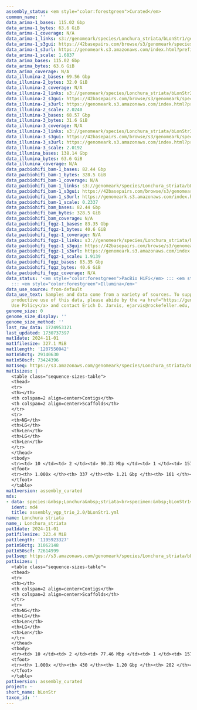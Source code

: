 ```yaml
---
assembly_status: <em style="color:forestgreen">Curated</em>
common_name: ''
data_arima-1_bases: 115.02 Gbp
data_arima-1_bytes: 63.6 GiB
data_arima-1_coverage: N/A
data_arima-1_links: s3://genomeark/species/Lonchura_striata/bLonStr1/genomic_data/arima/<br>
data_arima-1_s3gui: https://42basepairs.com/browse/s3/genomeark/species/Lonchura_striata/bLonStr1/genomic_data/arima/
data_arima-1_s3url: https://genomeark.s3.amazonaws.com/index.html?prefix=species/Lonchura_striata/bLonStr1/genomic_data/arima/
data_arima-1_scale: 1.6837
data_arima_bases: 115.02 Gbp
data_arima_bytes: 63.6 GiB
data_arima_coverage: N/A
data_illumina-2_bases: 69.56 Gbp
data_illumina-2_bytes: 32.0 GiB
data_illumina-2_coverage: N/A
data_illumina-2_links: s3://genomeark/species/Lonchura_striata/bLonStr2/genomic_data/illumina/<br>
data_illumina-2_s3gui: https://42basepairs.com/browse/s3/genomeark/species/Lonchura_striata/bLonStr2/genomic_data/illumina/
data_illumina-2_s3url: https://genomeark.s3.amazonaws.com/index.html?prefix=species/Lonchura_striata/bLonStr2/genomic_data/illumina/
data_illumina-2_scale: 2.0240
data_illumina-3_bases: 68.57 Gbp
data_illumina-3_bytes: 31.6 GiB
data_illumina-3_coverage: N/A
data_illumina-3_links: s3://genomeark/species/Lonchura_striata/bLonStr3/genomic_data/illumina/<br>
data_illumina-3_s3gui: https://42basepairs.com/browse/s3/genomeark/species/Lonchura_striata/bLonStr3/genomic_data/illumina/
data_illumina-3_s3url: https://genomeark.s3.amazonaws.com/index.html?prefix=species/Lonchura_striata/bLonStr3/genomic_data/illumina/
data_illumina-3_scale: 2.0192
data_illumina_bases: 138.14 Gbp
data_illumina_bytes: 63.6 GiB
data_illumina_coverage: N/A
data_pacbiohifi_bam-1_bases: 82.44 Gbp
data_pacbiohifi_bam-1_bytes: 328.5 GiB
data_pacbiohifi_bam-1_coverage: N/A
data_pacbiohifi_bam-1_links: s3://genomeark/species/Lonchura_striata/bLonStr1/genomic_data/pacbio_hifi/<br>
data_pacbiohifi_bam-1_s3gui: https://42basepairs.com/browse/s3/genomeark/species/Lonchura_striata/bLonStr1/genomic_data/pacbio_hifi/
data_pacbiohifi_bam-1_s3url: https://genomeark.s3.amazonaws.com/index.html?prefix=species/Lonchura_striata/bLonStr1/genomic_data/pacbio_hifi/
data_pacbiohifi_bam-1_scale: 0.2337
data_pacbiohifi_bam_bases: 82.44 Gbp
data_pacbiohifi_bam_bytes: 328.5 GiB
data_pacbiohifi_bam_coverage: N/A
data_pacbiohifi_fqgz-1_bases: 83.35 Gbp
data_pacbiohifi_fqgz-1_bytes: 40.6 GiB
data_pacbiohifi_fqgz-1_coverage: N/A
data_pacbiohifi_fqgz-1_links: s3://genomeark/species/Lonchura_striata/bLonStr1/genomic_data/pacbio_hifi/<br>
data_pacbiohifi_fqgz-1_s3gui: https://42basepairs.com/browse/s3/genomeark/species/Lonchura_striata/bLonStr1/genomic_data/pacbio_hifi/
data_pacbiohifi_fqgz-1_s3url: https://genomeark.s3.amazonaws.com/index.html?prefix=species/Lonchura_striata/bLonStr1/genomic_data/pacbio_hifi/
data_pacbiohifi_fqgz-1_scale: 1.9139
data_pacbiohifi_fqgz_bases: 83.35 Gbp
data_pacbiohifi_fqgz_bytes: 40.6 GiB
data_pacbiohifi_fqgz_coverage: N/A
data_status: '<em style="color:forestgreen">PacBio HiFi</em> ::: <em style="color:forestgreen">Arima</em>
  ::: <em style="color:forestgreen">Illumina</em>'
data_use_source: from-default
data_use_text: Samples and data come from a variety of sources. To support fair and
  productive use of this data, please abide by the <a href="https://genome10k.soe.ucsc.edu/data-use-policies/">Data
  Use Policy</a> and contact Erich D. Jarvis, ejarvis@rockefeller.edu, with any questions.
genome_size: 0
genome_size_display: ''
genome_size_method: ''
last_raw_data: 1724953121
last_updated: 1730737397
mat1date: 2024-11-01
mat1filesize: 327.1 MiB
mat1length: '1207550942'
mat1n50ctg: 29140630
mat1n50scf: 73424396
mat1seq: https://s3.amazonaws.com/genomeark/species/Lonchura_striata/bLonStr1/assembly_curated/bLonStr1.mat.cur.20241101.fasta.gz
mat1sizes: |
  <table class="sequence-sizes-table">
  <thead>
  <tr>
  <th></th>
  <th colspan=2 align=center>Contigs</th>
  <th colspan=2 align=center>Scaffolds</th>
  </tr>
  <tr>
  <th>NG</th>
  <th>LG</th>
  <th>Len</th>
  <th>LG</th>
  <th>Len</th>
  </tr>
  </thead>
  <tbody>
  <tr><td> 10 </td><td> 2 </td><td> 90.33 Mbp </td><td> 1 </td><td> 157.32 Mbp </td></tr><tr><td> 20 </td><td> 3 </td><td> 69.51 Mbp </td><td> 2 </td><td> 117.57 Mbp </td></tr><tr><td> 30 </td><td> 5 </td><td> 58.32 Mbp </td><td> 3 </td><td> 113.99 Mbp </td></tr><tr><td> 40 </td><td> 8 </td><td> 35.64 Mbp </td><td> 5 </td><td> 76.98 Mbp </td></tr><tr style="background-color:#cccccc;"><td> 50 </td><td> 11 </td><td style="background-color:#88ff88;"> 29.14 Mbp </td><td> 6 </td><td style="background-color:#88ff88;"> 73.42 Mbp </td></tr><tr><td> 60 </td><td> 16 </td><td> 20.99 Mbp </td><td> 8 </td><td> 40.41 Mbp </td></tr><tr><td> 70 </td><td> 24 </td><td> 8.65 Mbp </td><td> 12 </td><td> 24.80 Mbp </td></tr><tr><td> 80 </td><td> 43 </td><td> 4.51 Mbp </td><td> 17 </td><td> 17.87 Mbp </td></tr><tr><td> 90 </td><td> 80 </td><td> 2.13 Mbp </td><td> 27 </td><td> 9.65 Mbp </td></tr><tr><td> 100 </td><td> 337 </td><td> 15.12 Kbp </td><td> 161 </td><td> 29.34 Kbp </td></tr></tbody>
  <tfoot>
  <tr><th> 1.000x </th><th> 337 </th><th> 1.21 Gbp </th><th> 161 </th><th> 1.21 Gbp </th></tr>
  </tfoot>
  </table>
mat1version: assembly_curated
mds:
- data: species:&nbsp;Lonchura&nbsp;striata<br>specimen:&nbsp;bLonStr1<br>projects:&nbsp;<br>&nbsp;&nbsp;-&nbsp;vgp<br>assembled_by_group:&nbsp;Rockefeller<br>data_location:&nbsp;S3<br>release_to:&nbsp;S3<br>combine_for_curation:&nbsp;true<br>mat:&nbsp;s3://genomeark/species/Lonchura_striata/bLonStr1/assembly_vgp_trio_2.0/bLonStr1.trio.mat.20240903.fasta.gz<br>pat:&nbsp;s3://genomeark/species/Lonchura_striata/bLonStr1/assembly_vgp_trio_2.0/bLonStr1.trio.pat.20240903.fasta.gz<br>pretext_mat:&nbsp;s3://genomeark/species/Lonchura_striata/bLonStr1/assembly_vgp_trio_2.0/evaluation/mat/pretext/bLonStr1_mat_s2.pretext<br>pretext_pat:&nbsp;s3://genomeark/species/Lonchura_striata/bLonStr1/assembly_vgp_trio_2.0/evaluation/pat/pretext/bLonStr1_pat_s2.pretext<br>kmer_spectra_img:&nbsp;s3://genomeark/species/Lonchura_striata/bLonStr1/assembly_vgp_trio_2.0/evaluation/merqury/bLonStr1_png/<br>pacbio_read_dir:&nbsp;s3://genomeark/species/Lonchura_striata/bLonStr1/genomic_data/pacbio_hifi/<br>pacbio_read_type:&nbsp;hifi<br>hic_read_dir:&nbsp;s3://genomeark/species/Lonchura_striata/bLonStr1/genomic_data/arima/<br>pipeline:&nbsp;<br>&nbsp;&nbsp;-&nbsp;hifiasm&nbsp;(0.19.9+galaxy0)<br>&nbsp;&nbsp;-&nbsp;yahs&nbsp;(1.2a.2+galaxy1)<br>notes:&nbsp;This&nbsp;was&nbsp;a&nbsp;trio&nbsp;assembly&nbsp;of&nbsp;bLonStr1,&nbsp;resulting&nbsp;in&nbsp;two&nbsp;phased&nbsp;haplotypes.&nbsp;The&nbsp;father&nbsp;is&nbsp;bLonStr3&nbsp;(hap1/pat)&nbsp;and&nbsp;the&nbsp;mother&nbsp;is&nbsp;bLonStr2&nbsp;(hap2/mat).&nbsp;The&nbsp;assemblies&nbsp;underwent&nbsp;HiC&nbsp;(Arima)&nbsp;scaffolding.&nbsp;The&nbsp;HiC&nbsp;library&nbsp;prep&nbsp;kit&nbsp;was&nbsp;Arima,&nbsp;so&nbsp;5bp&nbsp;need&nbsp;to&nbsp;be&nbsp;trimmed&nbsp;before&nbsp;use.
  ident: md4
  title: assembly_vgp_trio_2.0/bLonStr1.yml
name: Lonchura striata
name_: Lonchura_striata
pat1date: 2024-11-01
pat1filesize: 323.4 MiB
pat1length: '1195923327'
pat1n50ctg: 31062148
pat1n50scf: 72614999
pat1seq: https://s3.amazonaws.com/genomeark/species/Lonchura_striata/bLonStr1/assembly_curated/bLonStr1.pat.cur.20241101.fasta.gz
pat1sizes: |
  <table class="sequence-sizes-table">
  <thead>
  <tr>
  <th></th>
  <th colspan=2 align=center>Contigs</th>
  <th colspan=2 align=center>Scaffolds</th>
  </tr>
  <tr>
  <th>NG</th>
  <th>LG</th>
  <th>Len</th>
  <th>LG</th>
  <th>Len</th>
  </tr>
  </thead>
  <tbody>
  <tr><td> 10 </td><td> 2 </td><td> 77.46 Mbp </td><td> 1 </td><td> 157.07 Mbp </td></tr><tr><td> 20 </td><td> 4 </td><td> 74.05 Mbp </td><td> 2 </td><td> 114.73 Mbp </td></tr><tr><td> 30 </td><td> 5 </td><td> 61.36 Mbp </td><td> 3 </td><td> 111.32 Mbp </td></tr><tr><td> 40 </td><td> 7 </td><td> 47.65 Mbp </td><td> 5 </td><td> 73.62 Mbp </td></tr><tr style="background-color:#cccccc;"><td> 50 </td><td> 11 </td><td style="background-color:#88ff88;"> 31.06 Mbp </td><td> 6 </td><td style="background-color:#88ff88;"> 72.61 Mbp </td></tr><tr><td> 60 </td><td> 17 </td><td> 17.85 Mbp </td><td> 8 </td><td> 39.43 Mbp </td></tr><tr><td> 70 </td><td> 25 </td><td> 9.19 Mbp </td><td> 12 </td><td> 24.94 Mbp </td></tr><tr><td> 80 </td><td> 44 </td><td> 3.79 Mbp </td><td> 17 </td><td> 17.03 Mbp </td></tr><tr><td> 90 </td><td> 94 </td><td> 1.46 Mbp </td><td> 28 </td><td> 7.02 Mbp </td></tr><tr><td> 100 </td><td> 430 </td><td> 9.13 Kbp </td><td> 202 </td><td> 17.27 Kbp </td></tr></tbody>
  <tfoot>
  <tr><th> 1.000x </th><th> 430 </th><th> 1.20 Gbp </th><th> 202 </th><th> 1.20 Gbp </th></tr>
  </tfoot>
  </table>
pat1version: assembly_curated
project: ~
short_name: bLonStr
taxon_id: ''
---
```

